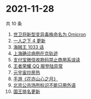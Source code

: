 # 2021-11-28

共 10 条

<!-- BEGIN -->
<!-- 最后更新时间 Sun Nov 28 2021 00:08:47 GMT+0800 (China Standard Time) -->

1. [世卫将新型变异毒株命名为 Omicron](https://www.zhihu.com/search?q=新型变异毒株)
1. [一人之下 4 更新](https://www.zhihu.com/search?q=一人之下4)
1. [海贼王 1033 话](https://www.zhihu.com/search?q=海贼王)
1. [上海确诊病例在京轨迹](https://www.zhihu.com/search?q=上海确诊)
1. [支付宝微信收款码禁止商用系误读](https://www.zhihu.com/search?q=支付宝微信)
1. [王者荣耀 QQ 服登陆异常](https://www.zhihu.com/search?q=王者荣耀)
1. [元宇宙炒房热](https://www.zhihu.com/search?q=元宇宙)
1. [手游《花亦山心之月》](https://www.zhihu.com/search?q=花亦山心之月)
1. [北京公共场所标识不能只用外语](https://www.zhihu.com/search?q=北京公共场所标识)
1. [国王排名更新](https://www.zhihu.com/search?q=国王排名)

<!-- END -->
